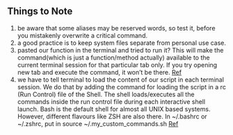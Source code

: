 ## Things to Note
1. be aware that some aliases may be reserved words, so test it, before you mistakenly overwrite a critical command.
2. a good practice is to keep system files separate from personal use case.
3. pasted our function in the terminal and tried to run it? This will make the command(which is just a function/method actually) available to the current terminal session for that particular tab only. If you try opening new tab and execute the command, it won’t be there. [Ref](https://medium.com/devnetwork/how-to-create-your-own-custom-terminal-commands-c5008782a78e)
4. we have to tell terminal to load the content of our script in each terminal session. We do that by adding the command for loading the script in a rc (Run Control) file of the Shell. The shell loads/executes all the commands inside the run control file during each interactive shell launch. Bash is the default shell for almost all UNIX based systems. However, different flavours like ZSH are also there. In ~/.bashrc or ~/.zshrc, put in source ~/.my_custom_commands.sh [Ref](https://medium.com/devnetwork/how-to-create-your-own-custom-terminal-commands-c5008782a78e)

